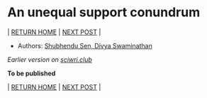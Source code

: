 # An unequal support conundrum 

| [RETURN HOME](https://github.com/wiscsg/WiS-CSG) | [NEXT POST](./part-2-gender-bias-myth-or-fact.md) |

- Authors: [Shubhendu Sen, Divya Swaminathan](./authors_contributors.md)

*Earlier version on [sciwri.club](https://www.sciwri.club/wp-content/uploads/2019/03/CGS-WiS_Team1_20190308-2.pdf)*

**To be published**

| [RETURN HOME](https://github.com/wiscsg/WiS-CSG) | [NEXT POST](./part-2-gender-bias-myth-or-fact.md) |
